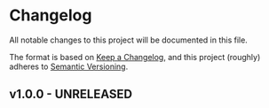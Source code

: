 # Changelog
All notable changes to this project will be documented in this file.

The format is based on [Keep a Changelog](https://keepachangelog.com/en/1.0.0/), and this project (roughly) adheres to [Semantic Versioning](https://semver.org/spec/v2.0.0.html).

## v1.0.0 - UNRELEASED